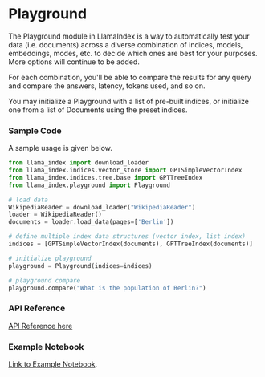 # Playground

The Playground module in LlamaIndex is a way to automatically test your data (i.e. documents) across a diverse combination of indices, models, embeddings, modes, etc. to decide which ones are best for your purposes. More options will continue to be added.

For each combination, you'll be able to compare the results for any query and compare the answers, latency, tokens used, and so on.

You may initialize a Playground with a list of pre-built indices, or initialize one from a list of Documents using the preset indices.

### Sample Code

A sample usage is given below.

```python
from llama_index import download_loader
from llama_index.indices.vector_store import GPTSimpleVectorIndex
from llama_index.indices.tree.base import GPTTreeIndex
from llama_index.playground import Playground

# load data 
WikipediaReader = download_loader("WikipediaReader")
loader = WikipediaReader()
documents = loader.load_data(pages=['Berlin'])

# define multiple index data structures (vector index, list index)
indices = [GPTSimpleVectorIndex(documents), GPTTreeIndex(documents)]

# initialize playground
playground = Playground(indices=indices)

# playground compare
playground.compare("What is the population of Berlin?")

```

### API Reference

[API Reference here](/reference/playground.rst)


### Example Notebook

[Link to Example Notebook](https://github.com/jerryjliu/llama_index/blob/main/examples/playground/PlaygroundDemo.ipynb).